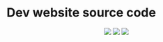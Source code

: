 # Dev website source code
<p align="center">
        <img src="https://img.shields.io/badge/Version-0.3-blue.svg">
        <img src="https://img.shields.io/badge/License-GPLv3-yellow.svg">
        <img src="https://img.shields.io/badge/Build-unstable-red.svg">
</p>
